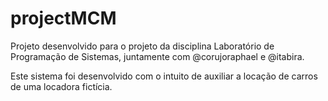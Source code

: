 # projectMCM

Projeto desenvolvido para o projeto da disciplina Laboratório de Programação de Sistemas, juntamente com @corujoraphael e @itabira.

Este sistema foi desenvolvido com o intuito de auxiliar a locação de carros de uma locadora fictícia.
